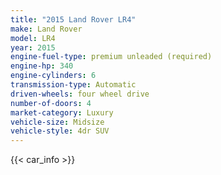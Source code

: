 ```yaml
---
title: "2015 Land Rover LR4"
make: Land Rover
model: LR4
year: 2015
engine-fuel-type: premium unleaded (required)
engine-hp: 340
engine-cylinders: 6
transmission-type: Automatic
driven-wheels: four wheel drive
number-of-doors: 4
market-category: Luxury
vehicle-size: Midsize
vehicle-style: 4dr SUV
---
```


{{< car_info >}}
